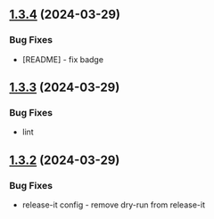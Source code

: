 

## [1.3.4](https://github.com/wizbii/strapi-algolia/compare/v1.3.3...v1.3.4) (2024-03-29)


### Bug Fixes

- [README] - fix badge

## [1.3.3](https://github.com/wizbii/strapi-algolia/compare/v1.3.2...v1.3.3) (2024-03-29)


### Bug Fixes

 - lint

## [1.3.2](https://github.com/wizbii/strapi-algolia/compare/v1.3.1...v1.3.2) (2024-03-29)


### Bug Fixes

 - release-it config - remove dry-run from release-it
